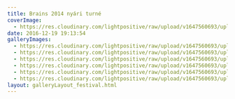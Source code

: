 ```yaml
---
title: Brains 2014 nyári turné
coverImage:
  - https://res.cloudinary.com/lightpositive/raw/upload/v1647560693/uploads/Budav%C3%A1ri%20Palotakoncert%202014/00_MG_0236.jpg
date: 2016-12-19 19:13:54
galleryImages: 
  - https://res.cloudinary.com/lightpositive/raw/upload/v1647560693/uploads/Budav%C3%A1ri%20Palotakoncert%202014/MG_0045.jpg
  - https://res.cloudinary.com/lightpositive/raw/upload/v1647560693/uploads/Budav%C3%A1ri%20Palotakoncert%202014/MG_0184.jpg
  - https://res.cloudinary.com/lightpositive/raw/upload/v1647560693/uploads/Budav%C3%A1ri%20Palotakoncert%202014/MG_0214.jpg
  - https://res.cloudinary.com/lightpositive/raw/upload/v1647560693/uploads/Budav%C3%A1ri%20Palotakoncert%202014/MG_0229.jpg
  - https://res.cloudinary.com/lightpositive/raw/upload/v1647560693/uploads/Budav%C3%A1ri%20Palotakoncert%202014/MG_0067.jpg
  - https://res.cloudinary.com/lightpositive/raw/upload/v1647560693/uploads/Budav%C3%A1ri%20Palotakoncert%202014/00_MG_0236.jpg
layout: galleryLayout_festival.html
---
```

